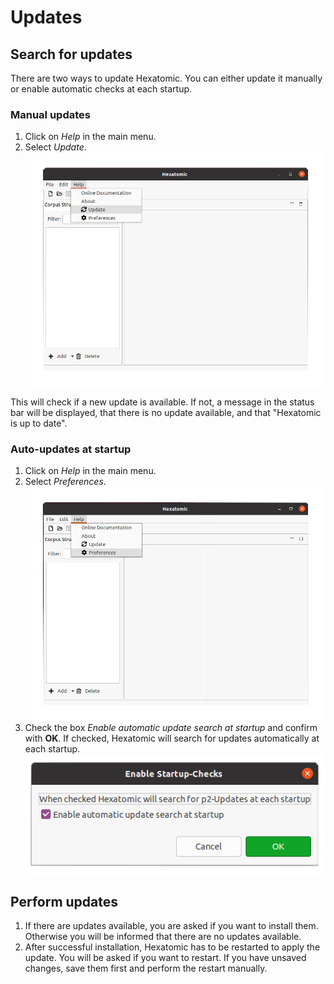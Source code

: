 # Updates

## Search for updates

There are two ways to update Hexatomic. You can either update it manually or enable automatic checks at each startup.

### Manual updates
1. Click on *Help* in the main menu.
2. Select *Update*.
![Search for updates manually](./selectUpdate.png)

This will check if a new update is available.
If not, a message in the status bar will be displayed, that there is no update available, and that "Hexatomic is up to date".

### Auto-updates at startup
1. Click on *Help* in the main menu.
2. Select *Preferences*.
![Go to Preferences menu](./selectPreferences.png)
3. Check the box *Enable automatic update search at startup* and confirm with **OK**.
   If checked, Hexatomic will search for updates automatically at each startup.
![Check *Enable automatic update search at startup*](./settingpreferences.png)
   
## Perform updates

1. If there are updates available, you are asked if you want to install them. Otherwise you will be informed that there are no updates available.
2. After successful installation, Hexatomic has to be restarted to apply the update. You will be asked if you want to restart. If you have unsaved changes, save them first and perform the restart manually.

